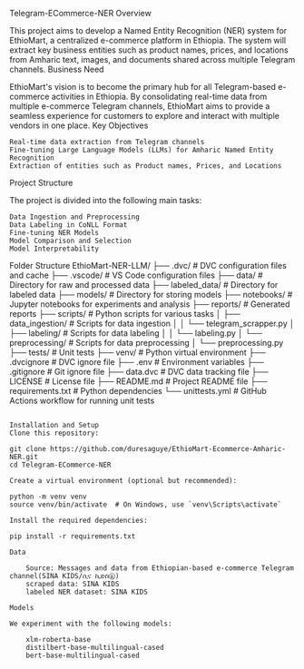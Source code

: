 Telegram-ECommerce-NER
Overview

This project aims to develop a Named Entity Recognition (NER) system for EthioMart, a centralized e-commerce platform in Ethiopia. The system will extract key business entities such as product names, prices, and locations from Amharic text, images, and documents shared across multiple Telegram channels.
Business Need

EthioMart's vision is to become the primary hub for all Telegram-based e-commerce activities in Ethiopia. By consolidating real-time data from multiple e-commerce Telegram channels, EthioMart aims to provide a seamless experience for customers to explore and interact with multiple vendors in one place.
Key Objectives

    Real-time data extraction from Telegram channels
    Fine-tuning Large Language Models (LLMs) for Amharic Named Entity Recognition
    Extraction of entities such as Product names, Prices, and Locations

Project Structure

The project is divided into the following main tasks:

    Data Ingestion and Preprocessing
    Data Labeling in CoNLL Format
    Fine-tuning NER Models
    Model Comparison and Selection
    Model Interpretability

Folder Structure
EthioMart-NER-LLM/
├── .dvc/                  # DVC configuration files and cache
├── .vscode/               # VS Code configuration files
├── data/                  # Directory for raw and processed data
├── labeled_data/          # Directory for labeled data
├── models/                # Directory for storing models
├── notebooks/             # Jupyter notebooks for experiments and analysis
├── reports/               # Generated reports
├── scripts/               # Python scripts for various tasks
│   ├── data_ingestion/    # Scripts for data ingestion
│   │   └── telegram_scrapper.py
│   ├── labeling/          # Scripts for data labeling
│   │   └── labeling.py
│   └── preprocessing/     # Scripts for data preprocessing
│       └── preprocessing.py
├── tests/                 # Unit tests
├── venv/                  # Python virtual environment
├── .dvcignore             # DVC ignore file
├── .env                   # Environment variables
├── .gitignore             # Git ignore file
├── data.dvc               # DVC data tracking file
├── LICENSE                # License file
├── README.md              # Project README file
├── requirements.txt       # Python dependencies
└── unittests.yml          # GitHub Actions workflow for running unit tests
```

Installation and Setup
Clone this repository:

git clone https://github.com/duresaguye/EthioMart-Ecommerce-Amharic-NER.git
cd Telegram-ECommerce-NER

Create a virtual environment (optional but recommended):

python -m venv venv
source venv/bin/activate  # On Windows, use `venv\Scripts\activate`

Install the required dependencies:

pip install -r requirements.txt

Data

    Source: Messages and data from Ethiopian-based e-commerce Telegram channel(SINA KIDS/ሲና ኪድስⓇ)
    scraped data: SINA KIDS
    labeled NER dataset: SINA KIDS

Models

We experiment with the following models:

    xlm-roberta-base
    distilbert-base-multilingual-cased
    bert-base-multilingual-cased
